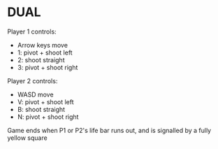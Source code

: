 # DUAL

Player 1 controls:
- Arrow keys move
- 1: pivot + shoot left
- 2: shoot straight
- 3: pivot + shoot right

Player 2 controls:
- WASD move
- V: pivot + shoot left
- B: shoot straight
- N: pivot + shoot right

Game ends when P1 or P2's life bar runs out, and is signalled by a fully yellow square
